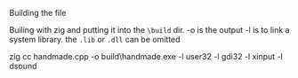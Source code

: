 Building the file


Builing with zig and putting it into the `\build` dir.
-o is the output
-l is to link a system library. the `.lib` or `.dll` can be omitted

zig cc handmade.cpp -o build\handmade.exe -l user32 -l gdi32 -l xinput -l dsound

